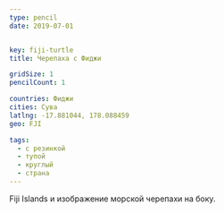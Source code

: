 ```yaml
---
type: pencil
date: 2019-07-01


key: fiji-turtle
title: Черепаха с Фиджи

gridSize: 1
pencilCount: 1

countries: Фиджи
cities: Сува
latlng: -17.881044, 178.088459
geo: FJI

tags:
  - с резинкой
  - тупой
  - круглый
  - страна
---
```


Fiji Islands и изображение морской черепахи на боку.
